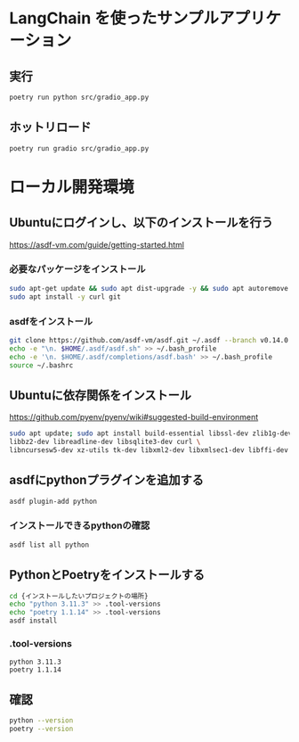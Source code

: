 # LangChain を使ったサンプルアプリケーション

## 実行

```bash
poetry run python src/gradio_app.py
```

## ホットリロード

```bash
poetry run gradio src/gradio_app.py
```

# ローカル開発環境

## Ubuntuにログインし、以下のインストールを行う

https://asdf-vm.com/guide/getting-started.html

### 必要なパッケージをインストール

```bash
sudo apt-get update && sudo apt dist-upgrade -y && sudo apt autoremove -y
sudo apt install -y curl git
```

### asdfをインストール 

```bash
git clone https://github.com/asdf-vm/asdf.git ~/.asdf --branch v0.14.0
echo -e "\n. $HOME/.asdf/asdf.sh" >> ~/.bash_profile
echo -e '\n. $HOME/.asdf/completions/asdf.bash' >> ~/.bash_profile
source ~/.bashrc
```

## Ubuntuに依存関係をインストール 

https://github.com/pyenv/pyenv/wiki#suggested-build-environment

```bash
sudo apt update; sudo apt install build-essential libssl-dev zlib1g-dev \
libbz2-dev libreadline-dev libsqlite3-dev curl \
libncursesw5-dev xz-utils tk-dev libxml2-dev libxmlsec1-dev libffi-dev liblzma-dev
```

## asdfにpythonプラグインを追加する

```bash
asdf plugin-add python
```

### インストールできるpythonの確認

```bash
asdf list all python
```

## PythonとPoetryをインストールする

```bash
cd {インストールしたいプロジェクトの場所}
echo "python 3.11.3" >> .tool-versions
echo "poetry 1.1.14" >> .tool-versions
asdf install
```

### .tool-versions 

```
python 3.11.3
poetry 1.1.14
```

## 確認 

```bash
python --version
poetry --version
```
